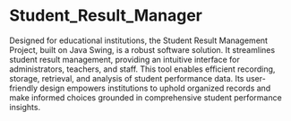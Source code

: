 # Student_Result_Manager

Designed for educational institutions, the Student Result Management Project, built on Java Swing, is a robust software solution. It streamlines student result management, providing an intuitive interface for administrators, teachers, and staff. This tool enables efficient recording, storage, retrieval, and analysis of student performance data. Its user-friendly design empowers institutions to uphold organized records and make informed choices grounded in comprehensive student performance insights.
